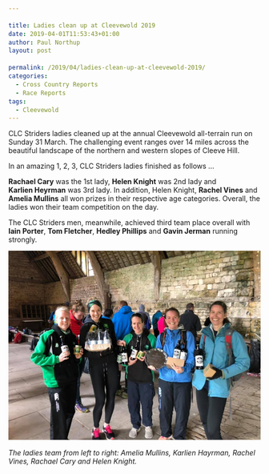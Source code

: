 ```yaml
---

title: Ladies clean up at Cleevewold 2019
date: 2019-04-01T11:53:43+01:00
author: Paul Northup
layout: post

permalink: /2019/04/ladies-clean-up-at-cleevewold-2019/
categories:
  - Cross Country Reports
  - Race Reports
tags:
  - Cleevewold
---
```

CLC Striders ladies cleaned up at the annual Cleevewold all-terrain run on Sunday 31 March. The challenging event ranges over 14 miles across the beautiful landscape of the northern and western slopes of Cleeve Hill.

In an amazing 1, 2, 3, CLC Striders ladies finished as follows …&nbsp;

**Rachael&nbsp;Cary** was the 1st lady,&nbsp;**Helen&nbsp;Knight** was 2nd lady&nbsp;and **Karlien&nbsp;Heyrman** was 3rd lady. In addition, Helen Knight, **Rachel Vines** and **Amelia Mullins** all won prizes in their respective age categories. Overall, the ladies won their team competition on the day.

The CLC Striders men, meanwhile, achieved third team place overall with **Iain Porter**, **Tom Fletcher**, **Hedley Phillips** and **Gavin Jerman** running strongly.

<img src="/Images/2019/04/Cleevewold-ladies-31.3.19.jpg" alt="" />

_The ladies team from left to right: Amelia Mullins, Karlien Hayrman, Rachel Vines, Rachael Cary and Helen Knight._ 
